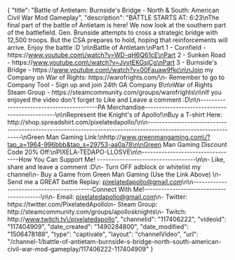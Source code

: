 {
    "title": "Battle of Antietam: Burnside's Bridge - North & South: American Civil War Mod Gameplay",
    "description": "BATTLE STARTS AT: 6:23\nThe final part of the battle of Antietam is here!  We now look at the southern part of the battlefield.  Gen. Brunside attempts to cross a strategic bridge with 12,500 troops.  But the CSA prepares to hold, hoping that reinforcements will arrive.  Enjoy the battle :D \n\nBattle of Antietam:\nPart 1 - Cornfield - https:\/\/www.youtube.com\/watch?v=WD-qH6Q61cE\nPart 2 - Sunken Road - https:\/\/www.youtube.com\/watch?v=JvvtEKGsjCg\nPart 3 - Burnside's Bridge - https:\/\/www.youtube.com\/watch?v=00Fauaw9fkc\n\nJoin my Company on War of Rights: https:\/\/warofrights.com\/\n- Remember to go to Company Tool - Sign up and join 24th GA Company B\n\nWar of Rights Steam Group - https:\/\/steamcommunity.com\/groups\/warofrights\n\nIf you enjoyed the video don't forget to Like and Leave a comment :D\n\n-----------------------------------------PA Merchandise----------------------------------------------\n\nRepresent the Knight's of Apollo!\nBuy a T-shirt Here: http:\/\/shop.spreadshirt.com\/pixelatedapollo\/\n\n---------------------------------------------------------------------------------------------------------------\nGreen Man Gaming Link:\nhttp:\/\/www.greenmangaming.com\/?tap_a=1964-996bbb&tap_s=29753-aa0a78\n\nGreen Man Gaming Discount Code 20% Off:\nPIXELA-TEDAPO-LLOSVE\n\n----------------------------------How You Can Support Me! -----------------------------------\n\n- Like, share and leave a comment :D\n- Turn OFF adblock or whitelist my channel\n- Buy a Game from Green Man Gaming (Use the Link Above) \n- Send me a GREAT battle Replay: pixelatedapollo@gmail.com\n\n------------------------------------------Connect With Me!-----------------------------------------\n\n- Email: pixelatedapollo@gmail.com\n- Twitter: https:\/\/twitter.com\/PixelatedApollo\n- Steam Group:  http:\/\/steamcommunity.com\/groups\/apollosknights\n- Twitch: http:\/\/www.twitch.tv\/pixelatedapollo",
    "channelid": "117406222",
    "videoid": "117404909",
    "date_created": "1490284800",
    "date_modified": "1506478188",
    "type": "captivate",
    "layout": "channelVideo",
    "url": "\/channel-1\/battle-of-antietam-burnside-s-bridge-north-south-american-civil-war-mod-gameplay\/117406222-117404909"
}